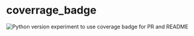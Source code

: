 # coverrage_badge
![Python version](https://img.shields.io/badge/Python-3.7-brightgreen)
experiment to use coverage badge for PR and README 
